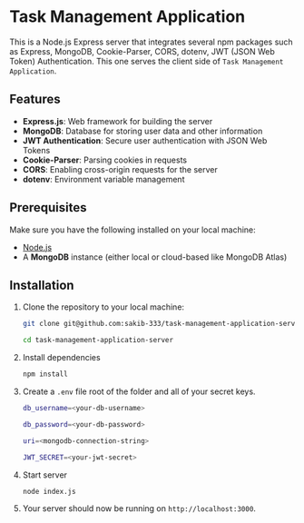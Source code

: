 # Task Management Application

This is a Node.js Express server that integrates several npm packages such as Express, MongoDB, Cookie-Parser, CORS, dotenv, JWT (JSON Web Token) Authentication. This one serves the client side of `Task Management Application`.

## Features

- **Express.js**: Web framework for building the server
- **MongoDB**: Database for storing user data and other information
- **JWT Authentication**: Secure user authentication with JSON Web Tokens
- **Cookie-Parser**: Parsing cookies in requests
- **CORS**: Enabling cross-origin requests for the server
- **dotenv**: Environment variable management

## Prerequisites

Make sure you have the following installed on your local machine:

- [Node.js](https://nodejs.org/)
- A **MongoDB** instance (either local or cloud-based like MongoDB Atlas)

## Installation

1. Clone the repository to your local machine:

   ```bash
   git clone git@github.com:sakib-333/task-management-application-server.git

   cd task-management-application-server
   ```

2. Install dependencies

   ```bash
   npm install
   ```

3. Create a `.env` file root of the folder and all of your secret keys.

   ```bash
   db_username=<your-db-username>

   db_password=<your-db-password>

   uri=<mongodb-connection-string>

   JWT_SECRET=<your-jwt-secret>

   ```

4. Start server

   ```bash
   node index.js
   ```

5. Your server should now be running on `http://localhost:3000`.
